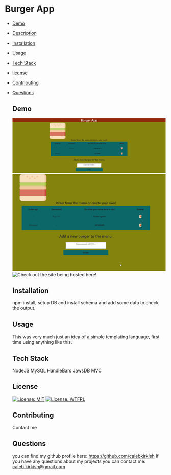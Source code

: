 # Burger App 
- [Demo](#demo)
- [Description](#description)
- [Installation](#installation)
- [Usage](#usage)
- [Tech Stack](#tech-stack)
- [license](#license)
- [Contributing](#contributing)
- [Questions](#questions)

  ## Demo
    ![Main Overview](demo/main-layout.png)
    ![Video Demo](demo/bVnuiTlGUA.gif)
    ![Check out the site being hosted here!](https://calm-dawn-79357.herokuapp.com/)
  ## Installation
  npm install, setup DB and install schema and add some data to check the output.

  ## Usage
  This was very much just an idea of a simple templating language, first time using anything like this. 

  ## Tech Stack
  NodeJS
  MySQL
  HandleBars
  JawsDB
  MVC

  ## License
    [![License: MIT](https://img.shields.io/badge/License-MIT-darkred.svg)](https://opensource.org/licenses/MIT)
    [![License: WTFPL](https://img.shields.io/badge/License-WTFPL-darkgreen.svg)](http://www.wtfpl.net/about/)

  ## Contributing
  Contact me

  ## Questions
  you can find my github profile here: https://github.com/calebkirkish
  If you have any questions about my projects you can contact me: caleb.kirkish@gmail.com
    
